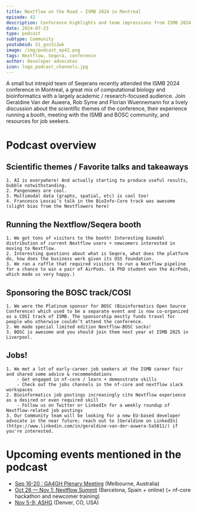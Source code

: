 ```yaml
---
title: Nextflow on the Road — ISMB 2024 in Montreal
episode: 42
description: Conference highlights and team impressions from ISMB 2024.
date: 2024-07-23
type: podcast
subtype: Community
youtubeid: G1_gsn3i2wk
image: /img/podcast_ep42.png
tags: Nextflow, Seqera, conference
author: Developer advocates
icon: logo_podcast_channels.jpg
---
```


A small but intrepid team of Seqerans recently attended the ISMB 2024 conference in Montreal, a great mix of computational biology and bioinformatics with a largely academic / research-focused audience. Join Geraldine Van der Auwera, Rob Syme and Florian Wuennemann for a lively discussion about the scientific themes of the conference, their experience running a booth, meeting with the ISMB and BOSC community, and resources for job seekers.

<!-- end-archive-description -->

# Podcast overview

## Scientific themes / Favorite talks and takeaways
    1. AI is everywhere! And actually starting to produce useful results, bubble notwithstanding.
    2. Pangenomes are cool. 
    3. Multimodal data (graphs, spatial, etc) is cool too!
    4. Francesco Lescai’s talk in the BioInfo-Core track was awesome (slight bias from the Nextflowers here)

## Running the Nextflow/Seqera booth
    1. We got tons of visitors to the booth! Interesting bimodal distribution of current Nextflow users + newcomers interested in moving to Nextflow.
    2. Interesting questions about what is Seqera, what does the platform do, how does the business work given its OSS foundation.
    3. We ran a raffle that required visitors to run a Nextflow pipeline for a chance to win a pair of AirPods. (A PhD student won the AirPods, which made us very happy.)

## Sponsoring the BOSC track/COSI
    1. We were the Platinum sponsor for BOSC (Bioinformatics Open Source Conference) which used to be a separate event and is now co-organized as a COSI track of ISMB. The sponsorship mostly funds travel for people who otherwise couldn’t attend the conference.
    2. We made special limited edition Nextflow-BOSC socks! 
    3. BOSC is awesome and you should join them next year at ISMB 2025 in Liverpool.

## Jobs!
    1. We met a lot of early-career job seekers at the ISMB career fair and shared some advice & recommendations
        - Get engaged in nf-core / learn + demonstrate skills
        - Check out the jobs channels in the nf-core and nextflow slack workspaces
    2. Bioinformatics job postings increasingly cite Nextflow experience as a desired or even required skill
        - Follow us on Twitter or LinkedIn for a weekly roundup of Nextflow-related job postings 
    3. Our Community team will be looking for a new EU-based developer advocate in the near future; reach out to [Geraldine on LinkedIn](https://www.linkedin.com/in/geraldine-van-der-auwera-5a5811/) if you're interested. 

# Upcoming events mentioned in the podcast

- [Sep 16-20 : GA4GH Plenary Meeting](https://broadinstitute.swoogo.com/ga4gh-12th-plenary/) (Melbourne, Australia)
- [Oct 28 — Nov 1: Nextflow Summit](https://summit.nextflow.io/2024/barcelona/) (Barcelona, Spain + online) (+ nf-core hackathon and newcomer training)
- [Nov 5-9: ASHG](https://www.ashg.org/meetings/2024meeting/) (Denver, CO, USA)
